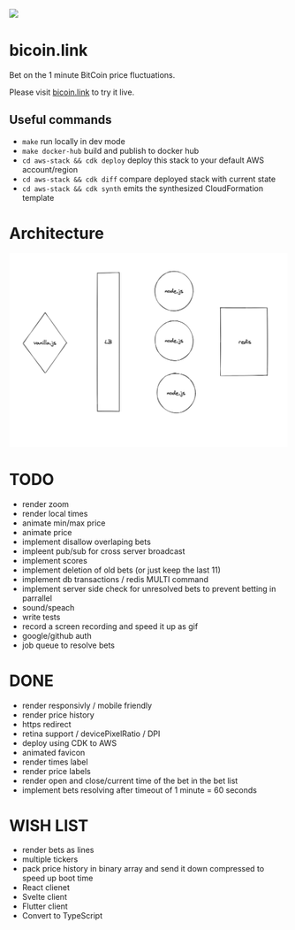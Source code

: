 ![](docs/screenshot.png)

# bicoin.link

Bet on the 1 minute BitCoin price fluctuations.

Please visit [bicoin.link](https://bicoin.link) to try it live.

## Useful commands

- `make` run locally in dev mode
- `make docker-hub` build and publish to docker hub
- `cd aws-stack && cdk deploy` deploy this stack to your default AWS account/region
- `cd aws-stack && cdk diff` compare deployed stack with current state
- `cd aws-stack && cdk synth` emits the synthesized CloudFormation template

# Architecture

![](docs/arch.png)

# TODO

- render zoom
- render local times
- animate min/max price
- animate price
- implement disallow overlaping bets
- impleent pub/sub for cross server broadcast
- implement scores
- implement deletion of old bets (or just keep the last 11)
- implement db transactions / redis MULTI command
- implement server side check for unresolved bets to prevent betting in parrallel
- sound/speach
- write tests
- record a screen recording and speed it up as gif
- google/github auth
- job queue to resolve bets

# DONE

- render responsivly / mobile friendly
- render price history
- https redirect
- retina support / devicePixelRatio / DPI
- deploy using CDK to AWS
- animated favicon
- render times label
- render price labels
- render open and close/current time of the bet in the bet list
- implement bets resolving after timeout of 1 minute = 60 seconds

# WISH LIST

- render bets as lines
- multiple tickers
- pack price history in binary array and send it down compressed to speed up boot time
- React clienet
- Svelte client
- Flutter client
- Convert to TypeScript
